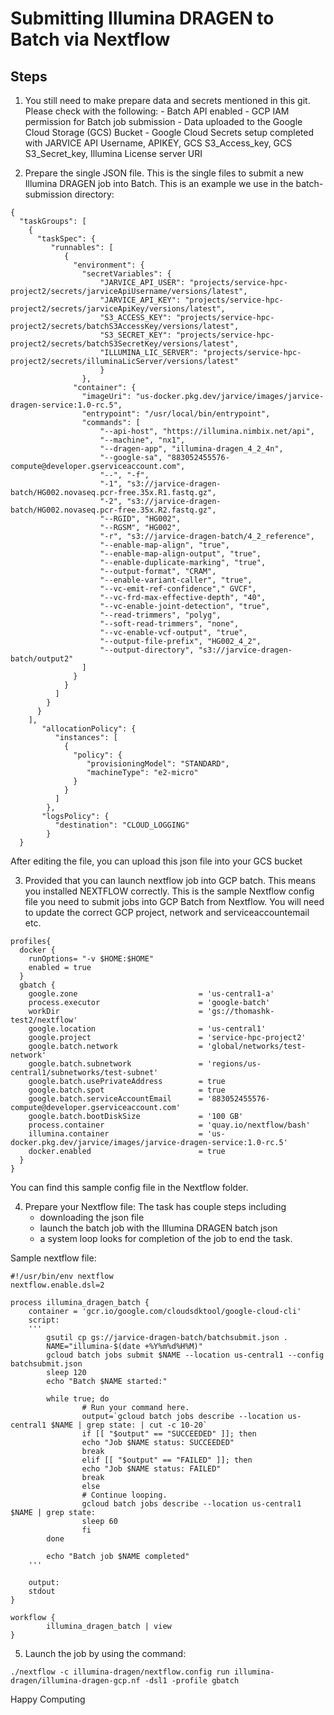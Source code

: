 # Submitting Illumina DRAGEN to Batch via Nextflow

## Steps

1. You still need to make prepare data and secrets mentioned in this git.
        Please check with the following:
        - Batch API enabled
        - GCP IAM permission for Batch job submission
        - Data uploaded to the Google Cloud Storage (GCS) Bucket
        - Google Cloud Secrets setup completed with JARVICE API Username, APIKEY, GCS S3_Access_key, GCS S3_Secret_key, Illumina License server URI

2. Prepare the single JSON file. 
	This is the single files to submit a new Illumina DRAGEN job into Batch.  This is an example we use in the batch-submission directory:
```
{
  "taskGroups": [
    {
      "taskSpec": {
         "runnables": [
			{
              "environment": {
            	"secretVariables": {
                	"JARVICE_API_USER": "projects/service-hpc-project2/secrets/jarviceApiUsername/versions/latest",
                    "JARVICE_API_KEY": "projects/service-hpc-project2/secrets/jarviceApiKey/versions/latest",
                    "S3_ACCESS_KEY": "projects/service-hpc-project2/secrets/batchS3AccessKey/versions/latest",
                    "S3_SECRET_KEY": "projects/service-hpc-project2/secrets/batchS3SecretKey/versions/latest",
                    "ILLUMINA_LIC_SERVER": "projects/service-hpc-project2/secrets/illuminaLicServer/versions/latest"
              		}
            	},          
           	  "container": {
        		"imageUri": "us-docker.pkg.dev/jarvice/images/jarvice-dragen-service:1.0-rc.5",
              	"entrypoint": "/usr/local/bin/entrypoint",
              	"commands": [
                	"--api-host", "https://illumina.nimbix.net/api",
                	"--machine", "nx1",
                	"--dragen-app", "illumina-dragen_4_2_4n",
					"--google-sa", "883052455576-compute@developer.gserviceaccount.com",
					"--", "-f",
					"-1", "s3://jarvice-dragen-batch/HG002.novaseq.pcr-free.35x.R1.fastq.gz",
					"-2", "s3://jarvice-dragen-batch/HG002.novaseq.pcr-free.35x.R2.fastq.gz",
					"--RGID", "HG002",
					"--RGSM", "HG002",
					"-r", "s3://jarvice-dragen-batch/4_2_reference",
					"--enable-map-align", "true",
					"--enable-map-align-output", "true",
					"--enable-duplicate-marking", "true",
					"--output-format", "CRAM",
					"--enable-variant-caller", "true",
					"--vc-emit-ref-confidence"," GVCF",
					"--vc-frd-max-effective-depth", "40",
					"--vc-enable-joint-detection", "true",
					"--read-trimmers", "polyg",
					"--soft-read-trimmers", "none",
					"--vc-enable-vcf-output", "true",
					"--output-file-prefix", "HG002_4_2",
					"--output-directory", "s3://jarvice-dragen-batch/output2"
				]
			  }
            }
          ]
        }
      }
    ],     
       "allocationPolicy": {
          "instances": [
            {
              "policy": {
                 "provisioningModel": "STANDARD",
                 "machineType": "e2-micro"
              }
            } 
          ]
        },
       "logsPolicy": {
          "destination": "CLOUD_LOGGING"
        }
  }
  ```
  
  After editing the file, you can upload this json file into your GCS bucket
  
3. Provided that you can launch nextflow job into GCP batch. This means you installed NEXTFLOW correctly. 
   This is the sample Nextflow config file you need to submit jobs into GCP Batch from Nextflow. You will need to update the correct GCP project, network and serviceaccountemail etc. 

```
profiles{
  docker {
    runOptions= "-v $HOME:$HOME"
    enabled = true
  }
  gbatch {
    google.zone                           = 'us-central1-a'
    process.executor                      = 'google-batch'
    workDir                               = 'gs://thomashk-test2/nextflow'
    google.location                       = 'us-central1'
    google.project                        = 'service-hpc-project2'
    google.batch.network                  = 'global/networks/test-network'
    google.batch.subnetwork               = 'regions/us-central1/subnetworks/test-subnet'
    google.batch.usePrivateAddress        = true
    google.batch.spot                     = true
    google.batch.serviceAccountEmail      = '883052455576-compute@developer.gserviceaccount.com'
    google.batch.bootDiskSize             = '100 GB'
    process.container                     = 'quay.io/nextflow/bash'
    illumina.container                    = 'us-docker.pkg.dev/jarvice/images/jarvice-dragen-service:1.0-rc.5'
    docker.enabled                        = true
  }
}
```
You can find this sample config file in the Nextflow folder.

4. Prepare your Nextflow file:
The task has couple steps including
	- downloading the json file
	- launch the batch job with the Illumina DRAGEN batch json
	- a system loop looks for completion of the job to end the task.

Sample nextflow file: 
	
```
#!/usr/bin/env nextflow
nextflow.enable.dsl=2

process illumina_dragen_batch {
    container = 'gcr.io/google.com/cloudsdktool/google-cloud-cli'
    script:
    '''
        gsutil cp gs://jarvice-dragen-batch/batchsubmit.json .
        NAME="illumina-$(date +%Y%m%d%H%M)"
        gcloud batch jobs submit $NAME --location us-central1 --config batchsubmit.json
        sleep 120
        echo "Batch $NAME started:"

        while true; do
                # Run your command here.
                output=`gcloud batch jobs describe --location us-central1 $NAME | grep state: | cut -c 10-20`
                if [[ "$output" == "SUCCEEDED" ]]; then
                echo "Job $NAME status: SUCCEEDED"
                break
                elif [[ "$output" == "FAILED" ]]; then
                echo "Job $NAME status: FAILED"
                break
                else
                # Continue looping.
                gcloud batch jobs describe --location us-central1 $NAME | grep state:
                sleep 60
                fi
        done

        echo "Batch job $NAME completed"
    '''

    output:
    stdout
}

workflow {
        illumina_dragen_batch | view
}
```

5. Launch the job by using the command:

`./nextflow -c illumina-dragen/nextflow.config run illumina-dragen/illumina-dragen-gcp.nf -dsl1 -profile gbatch`

Happy Computing
